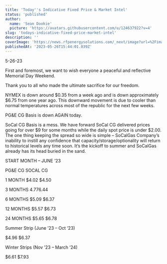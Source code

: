 ```yaml
---
title: 'Today''s Indicative Fixed Price & Market Intel'
status: 'published'
author:
  name: 'Sean Dookie'
  picture: 'https://avatars.githubusercontent.com/u/124637922?v=4'
slug: 'todays-indicative-fixed-price-market-intel'
description: ''
coverImage: 'https://news.rfpenergysolutions.com/_next/image?url=%2Fimages%2Frfp-brand-UxOD.png&w=384&q=75'
publishedAt: '2023-05-26T15:44:01.039Z'
---
```


5-26-23

First and foremost, we want to wish everyone a peaceful and reflective Memorial Day Weekend.

Thank you to all who made the ultimate sacrifice for our freedom.

NYMEX is down around $0.35 from a week ago and is down approximately $6.75 from one year ago. This downward movement is due to cooler than normal temperatures across most of the republic for the next few weeks.

PG&E CG Basis is down AGAIN today.

SoCal CG Basis is a mess. We have forward SoCal CG delivered prices going for over $9 for some months while the daily spot price is under $2.00. The one thing keeping the spread so wide is simple – SoCalGas Company’s inability to instill any confidence that capacity/storage/optionality will return to historical levels any time soon. It’s the kickoff to summer and SoCalGas already has its head buried in the sand.

START MONTH – JUNE ’23

PG&E CG SOCAL CG

1 MONTH $4.02 $4.50

3 MONTHS $4.77 $6.44

6 MONTHS $5.09 $6.37

12 MONTHS $5.57 $6.73

24 MONTHS $5.65 $6.78

Summer Strip (June ’23 – Oct ‘23)

$4.96 $6.37

Winter Strips (Nov ’23 – March ‘24)

$6.61 $7.93

